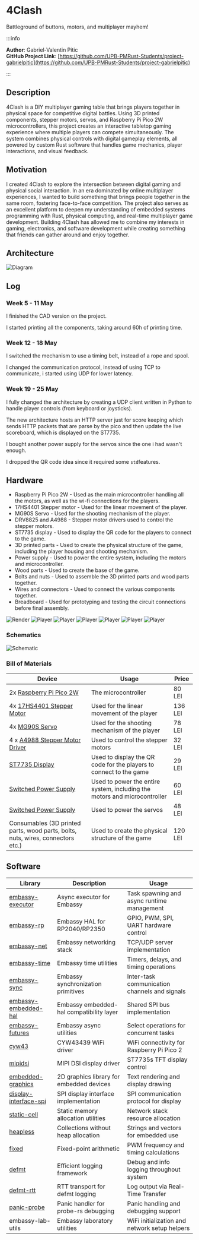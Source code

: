 # 4Clash
Battleground of buttons, motors, and multiplayer mayhem!

:::info 

**Author**: Gabriel-Valentin Pitic \
**GitHub Project Link**: [https://github.com/UPB-PMRust-Students/proiect-gabrielpitic](https://github.com/UPB-PMRust-Students/proiect-gabrielpitic)

:::

## Description

4Clash is a DIY multiplayer gaming table that brings players together in physical space for competitive digital battles. Using 3D printed components, stepper motors, servos, and Raspberry Pi Pico 2W microcontrollers, this project creates an interactive tabletop gaming experience where multiple players can compete simultaneously. The system combines physical controls with digital gameplay elements, all powered by custom Rust software that handles game mechanics, player interactions, and visual feedback.

## Motivation

I created 4Clash to explore the intersection between digital gaming and physical social interaction. In an era dominated by online multiplayer experiences, I wanted to build something that brings people together in the same room, fostering face-to-face competition. The project also serves as an excellent platform to deepen my understanding of embedded systems programming with Rust, physical computing, and real-time multiplayer game development. Building 4Clash has allowed me to combine my interests in gaming, electronics, and software development while creating something that friends can gather around and enjoy together.

## Architecture 
![Diagram](4Clash_Architecture.svg) 

## Log

<!-- write your progress here every week -->

### Week 5 - 11 May

I finished the CAD version on the project.

I started printing all the components, taking around 60h of printing time.

### Week 12 - 18 May

I switched the mechanism to use a timing belt, instead of a rope and spool.

I changed the communication protocol, instead of using TCP to communicate, i started using UDP for lower latency.

### Week 19 - 25 May

I fully changed the architecture by creating a UDP client written in Python to handle player controls (from keyboard or joysticks).

The new architecture hosts an HTTP server just for score keeping which sends HTTP packets that are parse by the pico and then update the
live scoreboard, which is displayed on the ST7735.

I bought another power supply for the servos since the one i had wasn't enough.

I dropped the QR code idea since it required some `std`features.

## Hardware

- Raspberry Pi Pico 2W - Used as the main microcontroller handling all the motors, as well as the wi-fi connections for the players.
- 17HS4401 Stepper motor - Used for the linear movement of the player.
- MG90S Servo - Used for the shooting mechanism of the player.
- DRV8825 and A4988 - Stepper motor drivers used to control the stepper motors.
- ST7735 display - Used to display the QR code for the players to connect to the game.
- 3D printed parts - Used to create the physical structure of the game, including the player housing and shooting mechanism.
- Power supply - Used to power the entire system, including the motors and microcontroller.
- Wood parts - Used to create the base of the game.
- Bolts and nuts - Used to assemble the 3D printed parts and wood parts together.
- Wires and connectors - Used to connect the various components together.
- Breadboard - Used for prototyping and testing the circuit connections before final assembly.

![Render](4Clash_Render.webp) 
![Player](4Clash.webp)
![Player](4Clash-1.webp)
![Player](4Clash-2.webp)
![Player](4Clash-3.webp)
![Player](4Clash-4.webp)
![Player](4Clash-5.webp)


### Schematics

![Schematic](4Clash_Schematic.svg)

### Bill of Materials

<!-- Fill out this table with all the hardware components that you might need.

The format is 
```
| [Device](link://to/device) | This is used ... | [price](link://to/store) |

```

-->

| Device | Usage | Price |
|--------|--------|-------|
| 2x [Raspberry Pi Pico 2W](https://www.optimusdigital.ro/ro/placi-raspberry-pi/13327-raspberry-pi-pico-2-w.html) | The microcontroller | 80 LEI |
| 4x [17HS4401 Stepper Motor](https://www.optimusdigital.ro/ro/motoare-motoare-pas-cu-pas/5057-motor-pas-cu-pas-17hs4401-17-a-40-ncm.html) | Used for the linear movement of the player | 136 LEI |
| 4x [MG90S Servo](https://www.optimusdigital.ro/ro/motoare-servomotoare/271-servomotor-mg90s.html) | Used for the shooting mechanism of the player | 78 LEI |
| 4 x [A4988 Stepper Motor Driver](https://www.optimusdigital.ro/ro/drivere-de-motoare-pas-cu-pas/866-driver-pentru-motoare-pas-cu-pas-a4988-rosu.html) | Used to control the stepper motors | 32 LEI |
| [ST7735 Display](https://www.amazon.de/GERUI-Display-Module-Screen-ST7735/dp/B0CWN27HVB/ref=sr_1_14_sspa) | Used to display the QR code for the players to connect to the game | 29 LEI |
| [Switched Power Supply](https://www.optimusdigital.ro/ro/surse-ac-dc-de-12-v/1947-sursa-de-tensiune-in-comutaie-12v-15a-180-w.html) | Used to power the entire system, including the motors and microcontroller | 60 LEI |
| [Switched Power Supply](https://www.optimusdigital.ro/ro/surse-ac-dc-de-5-v/1954-sursa-de-tensiune-in-comutaie-5v-10a-50-w.html) | Used to power the servos | 48 LEI |
| Consumables (3D printed parts, wood parts, bolts, nuts, wires, connectors etc.) | Used to create the physical structure of the game | 120 LEI |

## Software

| Library | Description | Usage |
|-------|-------------|------------------|
| [embassy-executor](https://crates.io/crates/embassy-executor) | Async executor for Embassy | Task spawning and async runtime management |
| [embassy-rp](https://crates.io/crates/embassy-rp) | Embassy HAL for RP2040/RP2350 | GPIO, PWM, SPI, UART hardware control |
| [embassy-net](https://crates.io/crates/embassy-net) | Embassy networking stack | TCP/UDP server implementation |
| [embassy-time](https://crates.io/crates/embassy-time) | Embassy time utilities | Timers, delays, and timing operations |
| [embassy-sync](https://crates.io/crates/embassy-sync) | Embassy synchronization primitives | Inter-task communication channels and signals |
| [embassy-embedded-hal](https://crates.io/crates/embassy-embedded-hal) | Embassy embedded-hal compatibility layer | Shared SPI bus implementation |
| [embassy-futures](https://crates.io/crates/embassy-futures) | Embassy async utilities | Select operations for concurrent tasks |
| [cyw43](https://crates.io/crates/cyw43) | CYW43439 WiFi driver | WiFi connectivity for Raspberry Pi Pico 2 |
| [mipidsi](https://crates.io/crates/mipidsi) | MIPI DSI display driver | ST7735s TFT display control |
| [embedded-graphics](https://crates.io/crates/embedded-graphics) | 2D graphics library for embedded devices | Text rendering and display drawing |
| [display-interface-spi](https://crates.io/crates/display-interface-spi) | SPI display interface implementation | SPI communication protocol for display |
| [static-cell](https://crates.io/crates/static-cell) | Static memory allocation utilities | Network stack resource allocation |
| [heapless](https://crates.io/crates/heapless) | Collections without heap allocation | Strings and vectors for embedded use |
| [fixed](https://crates.io/crates/fixed) | Fixed-point arithmetic | PWM frequency and timing calculations |
| [defmt](https://crates.io/crates/defmt) | Efficient logging framework | Debug and info logging throughout system |
| [defmt-rtt](https://crates.io/crates/defmt-rtt) | RTT transport for defmt logging | Log output via Real-Time Transfer |
| [panic-probe](https://crates.io/crates/panic-probe) | Panic handler for probe-rs debugging | Panic handling and debugging support |
| embassy-lab-utils | Embassy laboratory utilities | WiFi initialization and network setup helpers |
